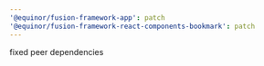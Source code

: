 ```yaml
---
'@equinor/fusion-framework-app': patch
'@equinor/fusion-framework-react-components-bookmark': patch
---
```


fixed peer dependencies
